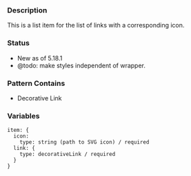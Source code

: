 ### Description
This is a list item for the list of links with a corresponding icon.

### Status
* New as of 5.18.1
* @todo: make styles independent of wrapper.

### Pattern Contains
* Decorative Link

### Variables
~~~
item: {
  icon:
    type: string (path to SVG icon) / required
  link: {
    type: decorativeLink / required
  }
}
~~~
